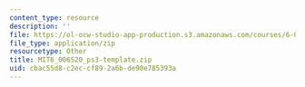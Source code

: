 ```yaml
---
content_type: resource
description: ''
file: https://ol-ocw-studio-app-production.s3.amazonaws.com/courses/6-006-introduction-to-algorithms-spring-2020/cbac55d8c2eccf892a6bde90e785393a_MIT6_006S20_ps3-template.zip
file_type: application/zip
resourcetype: Other
title: MIT6_006S20_ps3-template.zip
uid: cbac55d8-c2ec-cf89-2a6b-de90e785393a
---
```

